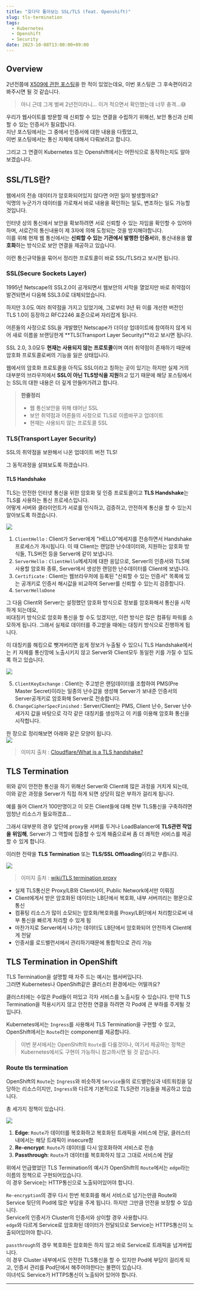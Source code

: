 ```yaml
---
title: "호다닥 톺아보는 SSL/TLS (feat. Openshift)"
slug: tls-termination
tags:
  - Kubernetes
  - Openshift
  - Security
date: 2023-10-08T13:00:00+09:00
---
```


## Overview
2년전쯤에 [X509에 관한 포스팅](https://gruuuuu.github.io/security/what-is-x509/)을 한 적이 있었는데요, 이번 포스팅은 그 후속편이라고 봐주시면 될 것 같습니다.  

>아니 근데 그게 벌써 2년전이라니... 이거 적으면서 확인했는데 너무 충격...😅  

우리가 웹사이트를 방문할 때 신뢰할 수 있는 연결을 수립하기 위해선, 보안 통신과 신뢰할 수 있는 인증서가 필요합니다.  
지난 포스팅에서는 그 중에서 인증서에 대한 내용을 다뤘었고,  
이번 포스팅에서는 통신 자체에 대해서 다뤄보려고 합니다.  

그리고 그 연결이 Kubernetes 또는 Openshift에서는 어떤식으로 동작하는지도 알아보겠습니다.  

## SSL/TLS란?

웹에서의 전송 데이터가 암호화되어있지 않다면 어떤 일이 발생할까요?  
익명의 누군가가 데이터를 가로채서 바로 내용을 확인하는 일도, 변조하는 일도 가능할 것입니다.  

인터넷 상의 통신에서 보안을 확보하려면 서로 신뢰할 수 있는 자임을 확인할 수 있어야 하며, 서로간의 통신내용이 제 3자에 의해 도청되는 것을 방지해야합니다.  
이를 위해 현재 웹 통신에서는 **신뢰할 수 있는 기관에서 발행한 인증서**와, 통신내용을 **암호화**하는 방식으로 보안 연결을 제공하고 있습니다.  

이런 통신규약들을 묶어서 정리한 프로토콜이 바로 SSL/TLS라고 보시면 됩니다.  

### SSL(Secure Sockets Layer)
1995년 Netscape의 SSL2.0이 공개되면서 웹보안의 서막을 열었지만 바로 취약점이 발견되면서 다음해 SSL3.0로 대체되었습니다.  

하지만 3.0도 여러 취약점을 가지고 있었기에, 그로부터 3년 뒤 이를 개선한 버전인 TLS 1.0이 등장하고 RFC2246 표준으로써 자리잡게 됩니다.   

어른들의 사정으로 SSL을 개발했던 Netscape가 더이상 업데이트에 참여하지 않게 되어 새로 이름을 브랜딩한게 **TLS(Transport Layer Security)**라고 보시면 됩니다.  

SSL 2.0, 3.0모두 **현재는 사용되지 않는 프로토콜**이며 여러 취약점이 존재하기 때문에 암호화 프로토콜로써의 기능을 잃은 상태입니다.   

웹에서의 암호화 프로토콜을 아직도 SSL이라고 칭하는 곳이 있기는 하지만 실제 거의 대부분의 브라우저에서 **SSL이 아닌 TLS방식을 지원**하고 있기 때문에 해당 포스팅에서는 SSL의 대한 내용은 더 깊게 안들어가려고 합니다.  

>**한줄정리**
>- 웹 통신보안을 위해 태어난 SSL
>- 보안 취약점과 어른들의 사정으로 TLS로 이름바꾸고 업데이트
>- 현재는 사용되지 않는 프로토콜 SSL

### TLS(Transport Layer Security)
SSL의 취약점을 보완해서 나온 업데이트 버전 TLS!  

그 동작과정을 살펴보도록 하겠습니다.  

#### TLS Handshake
TLS는 안전한 인터넷 통신을 위한 암호화 및 인증 프로토콜이고 **TLS Handshake**는 TLS를 사용하는 통신 프로세스입니다.  
어떻게 서버와 클라이언트가 서로를 인식하고, 검증하고, 안전하게 통신을 할 수 있는지 알아보도록 하겠습니다.  

![](https://raw.githubusercontent.com/GRuuuuu/hololy-img-repo/main/2023/2021-08-29-what-is-x509/14.png)  

1. `ClientHello` : Client가 Server에게 "HELLO"메세지를 전송하면서 Handshake 프로세스가 개시됩니다. 이 때 Client는 랜덤한 난수데이터와, 지원하는 암호화 방식들, TLS버전 등을 Server에 같이 보냅니다.  
2. `ServerHello` : `ClientHello`메세지에 대한 응답으로, Server의 인증서와 TLS에 사용할 암호화 종류, Server에서 생성한 랜덤한 난수데이터를 Client에 보냅니다.  
3. `Certificate` : Client는 웹브라우저에 등록된 "신뢰할 수 있는 인증서" 목록에 있는 공개키로 인증서 해시값을 비교하여 Server를 신뢰할 수 있는지 검증합니다.  
4. `ServerHelloDone`

그 다음 Client와 Server는 설정했던 암호화 방식으로 정보를 암호화해서 통신을 시작하게 되는데요,  
비대칭키 방식으로 암호화 통신을 할 수도 있겠지만, 이런 방식은 많은 컴퓨팅 파워를 소모하게 됩니다. 그래서 실제로 데이터를 주고받을 때에는 대칭키 방식으로 진행하게 됩니다.  

이 대칭키를 해킹으로 뺏겨버리면 쉽게 정보가 누출될 수 있으니 TLS Handshake에서는 키 자체를 통신망에 노출시키지 않고 Server와 Client모두 동일한 키를 가질 수 있도록 하고 있습니다.  

![](https://raw.githubusercontent.com/GRuuuuu/hololy-img-repo/main/2023/2021-08-29-what-is-x509/15.png)   

5. `ClientKeyExchange` : Client는 주고받은 랜덤데이터를 조합하여 PMS(Pre Master Secret)이라는 일종의 난수값을 생성해 Server가 보내준 인증서의 Server공개키로 암호화해 Server로 전송합니다.  
6. `ChangeCipherSpecFinished` : Server/Client는 PMS, Client 난수, Server 난수 세가지 값을 바탕으로 각각 같은 대칭키를 생성하고 이 키를 이용해 암호화 통신을 시작합니다.  

한 장으로 정리해보면 아래와 같은 모양이 됩니다.  
![](https://raw.githubusercontent.com/GRuuuuu/hololy-img-repo/main/2023/2023-10-08-tls-termination/1.png)  
> 이미지 출처 : [Cloudflare/What is a TLS handshake?](https://www.cloudflare.com/learning/ssl/what-happens-in-a-tls-handshake/)  


## TLS Termination
위와 같이 안전한 통신을 하기 위해선 Server와 Client에 많은 과정을 거치게 되는데, 이와 같은 과정을 Server가 직접 하게 되면 상당히 많은 부하가 걸리게 됩니다.  

예를 들어 Client가 100만명이고 이 모든 Client들에 대해 전부 TLS통신을 구축하려면 엄청난 리소스가 필요하겠죠...  

그래서 대부분의 경우 앞단에 proxy용 서버를 두거나 LoadBalancer에 **TLS관련 작업을 위임해**, Server가 그 역할에 집중할 수 있게 해줌으로써 좀 더 쾌적한 서비스를 제공할 수 있게 합니다.  

이러한 전략을 **TLS Termination** 또는 **TLS/SSL Offloading**이라고 부릅니다.  

![](https://raw.githubusercontent.com/GRuuuuu/hololy-img-repo/main/2023/2023-10-08-tls-termination/2.png)   
> 이미지 출처 : [wiki/TLS termination proxy](https://en.wikipedia.org/wiki/TLS_termination_proxy)   

- 실제 TLS통신은 Proxy/LB와 Client사이, Public Network에서만 이뤄짐
- Client에게서 받은 암호화된 데이터는 LB단에서 복호화, 내부 서버끼리는 평문으로 통신
- 컴퓨팅 리소스가 많이 소모되는 암호화/복호화를 Proxy/LB단에서 처리함으로써 내부 통신을 빠르게 처리할 수 있게 됨
- 마찬가지로 Server에서 나가는 데이터도 LB단에서 암호화되어 안전하게 Client에게 전달
- 인증서를 로드밸런서에서 관리하기때문에 통합적으로 관리 가능


## TLS Termination in OpenShift
TLS Termination을 설명할 때 자주 드는 예시는 웹서버입니다.  
그러면 Kubernetes나 OpenShift같은 클러스터 환경에서는 어떨까요?  

클러스터에는 수많은 Pod들이 떠있고 각자 서비스를 노출시킬 수 있습니다. 만약 TLS Termination을 적용시키지 않고 안전한 연결을 하려면 각 Pod에 큰 부하를 주게될 것입니다.  

Kubernetes에서는 `Ingress`를 사용해서 TLS Termination을 구현할 수 있고,  
OpenShift에서는 `Route`라는 component를 제공합니다.  

>이번 문서에서는 OpenShift의 `Route`를 다룰것이나, 여기서 제공하는 정책은 Kubernetes에서도 구현이 가능하니 참고하시면 될 것 같습니다.  

### Route tls termination
OpenShift의 `Route`는 `Ingress`와 비슷하게 `Service`들의 로드밸런싱과 네트워킹을 담당하는 리소스이지만, `Ingress`와 다르게 기본적으로 TLS관련 기능들을 제공하고 있습니다.  

총 세가지 정책이 있습니다.  

![](https://raw.githubusercontent.com/GRuuuuu/hololy-img-repo/main/2023/2023-10-08-tls-termination/3.png)    

1. **Edge**: `Route`가 데이터를 복호화하고 복호화된 트래픽을 서비스에 전달, 클러스터 내에서는 해당 트래픽이 insecure함
2. **Re-encrypt**: `Route`가 데이터를 다시 암호화하여 서비스로 전송   
3. **Passthrough**: `Route`가 데이터를 복호화하지 않고 그대로 서비스에 전달  

위에서 언급했었던 TLS Termination의 예시가 OpenShift의 `Route`에서는 `edge`라는 이름의 정책으로 구현되어있습니다.  
이 경우 Service는 HTTP통신으로 노출되어있어야 합니다.  

`Re-encryption`의 경우 다시 한번 복호화를 해서 서비스로 넘기는만큼 Route와 Service 뒷단의 Pod에 많은 부담을 주게 됩니다. 하지만 그만큼 안전을 보장할 수 있습니다.  
Service의 인증서가 Cluster의 인증서와 상이할 경우 사용합니다.  
`edge`와 다르게 Service로 암호화된 데이터가 전달되므로 Service는 HTTPS통신이 노출되어있어야 합니다.  

`passthrough`의 경우 복호화든 암호화든 하지 않고 바로 Service로 트래픽을 넘겨버립니다.  
이 경우 Cluster 내부에서도 안전한 TLS통신을 할 수 있지만 Pod에 부담이 걸리게 되고, 인증서 관리를 Pod단에서 해주어야한다는 불편이 있습니다.  
이녀석도 Service가 HTTPS통신이 노출되어 있어야 합니다.  

----